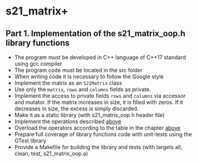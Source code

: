 # s21_matrix+

## Part 1. Implementation of the s21_matrix_oop.h library functions

- The program must be developed in C++ language of C++17 standard using gcc compiler
- The program code must be located in the src folder
- When writing code it is necessary to follow the Google style
- Implement the matrix as an `S21Matrix` class
- Use only the `matrix`, `rows` and `columns` fields as private.
- Implement the access to private fields `rows` and `columns` via accessor and mutator. If the matrix increases in size, it is filled with zeros. If it decreases in size, the excess is simply discarded.
- Make it as a static library (with s21_matrix_oop.h header file)
- Implement the operations described [above](#matrix-operations)
- Overload the operators according to the table in the chapter [above](#matrix-operations)
- Prepare full coverage of library functions code with unit-tests using the GTest library
- Provide a Makefile for building the library and tests (with targets all, clean, test, s21_matrix_oop.a)

